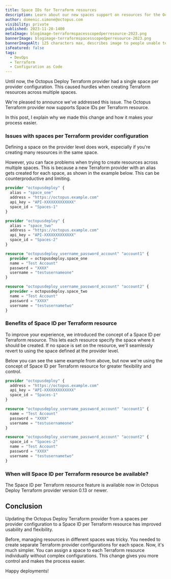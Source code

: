 ```yaml
---
title: Space IDs for Terraform resources
description: Learn about our new spaces support on resources for the Octopus Terraform provider.
author: domenic.simone@octopus.com
visibility: private
published: 2023-11-20-1400
metaImage: blogimage-terraformspacesscopedperresource-2023.png
bannerImage: blogimage-terraformspacesscopedperresource-2023.png
bannerImageAlt: 125 characters max, describes image to people unable to see it.
isFeatured: false
tags:
  - DevOps
  - Terraform
  - Configuration as Code
---
```


Until now, the Octopus Deploy Terraform provider had a single space per provider configuration. This caused hurdles when creating Terraform resources across multiple spaces.

We're pleased to announce we've addressed this issue. The Octopus Terraform provider now supports Space IDs per Terraform resource.

In this post, I explain why we made this change and how it makes your process easier.

### Issues with spaces per Terraform provider configuration

Defining a space on the provider level does work, especially if you're creating many resources in the same space.

However, you can face problems when trying to create resources across multiple spaces. This is because a new Terraform provider with an alias gets created for each space, as shown in the example below. This can be counterproductive and limiting.

```terraform
provider "octopusdeploy" {
  alias = "space_one"
  address = "https://octopus.example.com"
  api_key = "API-XXXXXXXXXXXXX"
  space_id = "Spaces-1"
}

provider "octopusdeploy" {
  alias = "space_two"
  address = "https://octopus.example.com"
  api_key = "API-XXXXXXXXXXXXX"
  space_id = "Spaces-2"
}

resource "octopusdeploy_username_password_account" "account1" {
  provider = octopusdeploy.space_one
  name = "Test Account"
  password = "XXXX"
  username = "testusernameone"
}

resource "octopusdeploy_username_password_account" "account2" {
  provider = octopusdeploy.space_two
  name = "Test Account"
  password = "XXXX"
  username = "testusernametwo"
}
```

### Benefits of Space ID per Terraform resource

To improve your experience, we introduced the concept of a Space ID per Terraform resource. This lets each resource specify the space where it should be created. If no space is set on the resource, we'll seamlessly revert to using the space defined at the provider level.

Below you can see the same example from above, but now we're using the concept of Space ID per Terraform resource for greater flexibility and control.

```terraform
provider "octopusdeploy" {
  address = "https://octopus.example.com"
  api_key = "API-XXXXXXXXXXXXX"
  space_id = "Spaces-1"
}

resource "octopusdeploy_username_password_account" "account1" {
  name = "Test Account"
  password = "XXXX"
  username = "testusernameone"
}

resource "octopusdeploy_username_password_account" "account2" {
  space_id = "Spaces-2"
  name = "Test Account"
  password = "XXXX"
  username = "testusernametwo"
}

```

### When will Space ID per Terraform resource be available?

The Space ID per Terraform resource feature is available now in Octopus Deploy Terraform provider version 0.13 or newer.

## Conclusion

Updating the Octopus Deploy Terraform provider from a spaces per provider configuration to a Space ID per Terraform resource has improved usability and flexibility.

Before, managing resources in different spaces was tricky. You needed to create separate Terraform provider configurations for each space. Now, it's much simpler. You can assign a space to each Terraform resource individually without complex configurations. This change gives you more control and makes the process easier.

Happy deployments!